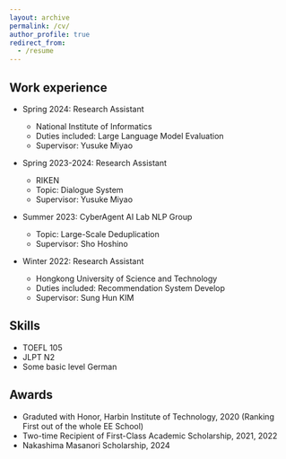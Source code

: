 ```yaml
---
layout: archive
permalink: /cv/
author_profile: true
redirect_from:
  - /resume
---
```


## Work experience
* Spring 2024: Research Assistant
  * National Institute of Informatics
  * Duties included: Large Language Model Evaluation
  * Supervisor: Yusuke Miyao

* Spring 2023-2024: Research Assistant 
  * RIKEN
  * Topic: Dialogue System
  * Supervisor: Yusuke Miyao

* Summer 2023: CyberAgent AI Lab NLP Group
  * Topic: Large-Scale Deduplication
  * Supervisor: Sho Hoshino

* Winter 2022: Research Assistant
  * Hongkong University of Science and Technology
  * Duties included: Recommendation System Develop
  * Supervisor: Sung Hun KIM  
  
## Skills
* TOEFL 105
* JLPT N2
* Some basic level German

## Awards 
* Graduted with Honor, Harbin Institute of Technology, 2020 (Ranking First out of the whole EE School)
* Two-time Recipient of First-Class Academic Scholarship, 2021, 2022
* Nakashima Masanori Scholarship, 2024


  

